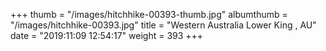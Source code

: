 +++
thumb = "/images/hitchhike-00393-thumb.jpg"
albumthumb = "/images/hitchhike-00393.jpg"
title = "Western Australia Lower King , AU"
date = "2019:11:09 12:54:17"
weight = 393
+++
